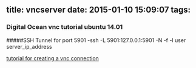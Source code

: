 title: vncserver
date: 2015-01-10 15:09:07
tags:
---

### Digital Ocean vnc tutorial ubuntu 14.01

#####SSH Tunnel for port 5901 
-ssh -L 5901:127.0.0.1:5901 -N -f -l user server_ip_address

<a href="https://www.digitalocean.com/community/tutorials/how-to-install-and-configure-vnc-on-ubuntu-14-04">
  tutorial for creating a vnc connection
</a>
